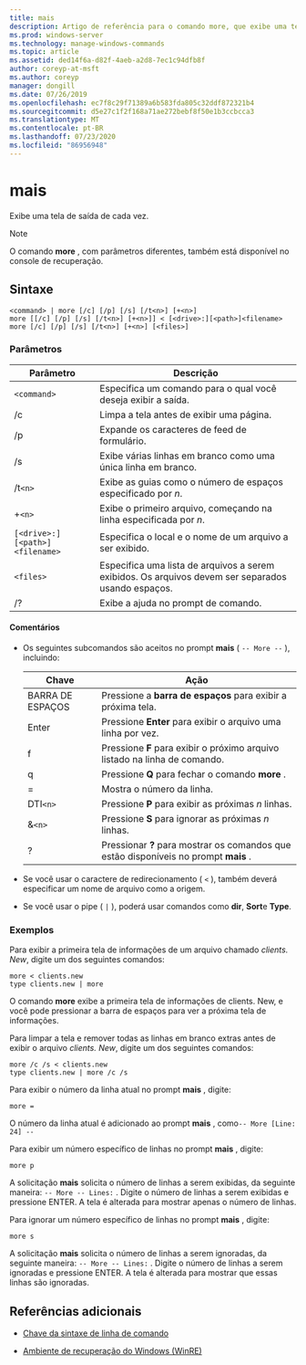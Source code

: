 ```yaml
---
title: mais
description: Artigo de referência para o comando more, que exibe uma tela de saída de cada vez.
ms.prod: windows-server
ms.technology: manage-windows-commands
ms.topic: article
ms.assetid: ded14f6a-d82f-4aeb-a2d8-7ec1c94dfb8f
author: coreyp-at-msft
ms.author: coreyp
manager: dongill
ms.date: 07/26/2019
ms.openlocfilehash: ec7f8c29f71389a6b583fda805c32ddf872321b4
ms.sourcegitcommit: d5e27c1f2f168a71ae272bebf8f50e1b3ccbcca3
ms.translationtype: MT
ms.contentlocale: pt-BR
ms.lasthandoff: 07/23/2020
ms.locfileid: "86956948"
---
```

# <a name="more"></a>mais

Exibe uma tela de saída de cada vez.

> [!NOTE]
> O comando **more** , com parâmetros diferentes, também está disponível no console de recuperação.

## <a name="syntax"></a>Sintaxe

```
<command> | more [/c] [/p] [/s] [/t<n>] [+<n>]
more [[/c] [/p] [/s] [/t<n>] [+<n>]] < [<drive>:][<path>]<filename>
more [/c] [/p] [/s] [/t<n>] [+<n>] [<files>]
```

### <a name="parameters"></a>Parâmetros

| Parâmetro | Descrição |
| --------- | ----------- |
| `<command>` | Especifica um comando para o qual você deseja exibir a saída. |
| /c | Limpa a tela antes de exibir uma página. |
| /p | Expande os caracteres de feed de formulário. |
| /s | Exibe várias linhas em branco como uma única linha em branco. |
| /t`<n>` | Exibe as guias como o número de espaços especificado por *n*. |
| +`<n>` | Exibe o primeiro arquivo, começando na linha especificada por *n*. |
| `[<drive>:][<path>]<filename>` | Especifica o local e o nome de um arquivo a ser exibido. |
| `<files>` | Especifica uma lista de arquivos a serem exibidos. Os arquivos devem ser separados usando espaços. |
| /? | Exibe a ajuda no prompt de comando. |

#### <a name="remarks"></a>Comentários

- Os seguintes subcomandos são aceitos no prompt **mais** ( `-- More --` ), incluindo:

    | Chave | Ação |
    | --- | ------ |
    | BARRA DE ESPAÇOS | Pressione a **barra de espaços** para exibir a próxima tela. |
    | Enter | Pressione **Enter** para exibir o arquivo uma linha por vez. |
    | f | Pressione **F** para exibir o próximo arquivo listado na linha de comando. |
    | q | Pressione **Q** para fechar o comando **more** . |
    | = | Mostra o número da linha. |
    | DTI`<n>` | Pressione **P** para exibir as próximas *n* linhas. |
    | &`<n>` | Pressione **S** para ignorar as próximas *n* linhas. |
    | ? | Pressionar **?** para mostrar os comandos que estão disponíveis no prompt **mais** .|

- Se você usar o caractere de redirecionamento ( `<` ), também deverá especificar um nome de arquivo como a origem.

- Se você usar o pipe ( `|` ), poderá usar comandos como **dir**, **Sort**e **Type**.

### <a name="examples"></a>Exemplos

Para exibir a primeira tela de informações de um arquivo chamado *clients. New*, digite um dos seguintes comandos:

```
more < clients.new
type clients.new | more
```

O comando **more** exibe a primeira tela de informações de clients. New, e você pode pressionar a barra de espaços para ver a próxima tela de informações.

Para limpar a tela e remover todas as linhas em branco extras antes de exibir o arquivo *clients. New*, digite um dos seguintes comandos:

```
more /c /s < clients.new
type clients.new | more /c /s
```

Para exibir o número da linha atual no prompt **mais** , digite:

```
more =
```

O número da linha atual é adicionado ao prompt **mais** , como`-- More [Line: 24] --`

Para exibir um número específico de linhas no prompt **mais** , digite:

```
more p
```

A solicitação **mais** solicita o número de linhas a serem exibidas, da seguinte maneira: `-- More -- Lines:` . Digite o número de linhas a serem exibidas e pressione ENTER. A tela é alterada para mostrar apenas o número de linhas.

Para ignorar um número específico de linhas no prompt **mais** , digite:

```
more s
```

A solicitação **mais** solicita o número de linhas a serem ignoradas, da seguinte maneira: `-- More -- Lines:` . Digite o número de linhas a serem ignoradas e pressione ENTER. A tela é alterada para mostrar que essas linhas são ignoradas.

## <a name="additional-references"></a>Referências adicionais

- [Chave da sintaxe de linha de comando](command-line-syntax-key.md)

- [Ambiente de recuperação do Windows (WinRE)](/windows-hardware/manufacture/desktop/windows-recovery-environment--windows-re--technical-reference)
